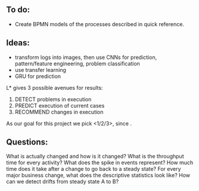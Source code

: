 ## To do:
- Create BPMN models of the processes described in quick reference.

## Ideas:
- transform logs into images, then use CNNs for prediction, pattern/feature engineering, problem classification
- use transfer learning
- GRU for prediction

L* gives 3 possible avenues for results:

1. DETECT problems in execution
2. PREDICT execution of current cases
3. RECOMMEND changes in execution

As our goal for this project we pick <1/2/3>, since <argumentation>.

## Questions:
What is actually changed and how is it changed?
What is the throughput time for every activity?
What does the spike in events represent?
How much time does it take after a change to go back to a steady state?
For every major business change, what does the descriptive statistics look like?
How can we detect drifts from steady state A to B?


